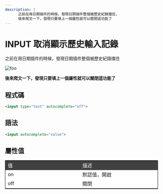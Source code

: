 ```yaml
---
description: |
      之前在用日期插件的時候，發現日期插件整個被歷史紀錄擋住，
      後來爬文一下，發現只要填上一個屬性就可以關閉這功能了
---
```

# INPUT 取消顯示歷史輸入記錄

之前在用日期插件的時候，發現日期插件整個被歷史紀錄擋住
      
<img src="https://user-images.githubusercontent.com/38503381/186596593-e8f542de-5ca9-474e-88a5-03b3f6416cce.png" alt="foo"> 

**後來爬文一下，發現只要填上一個屬性就可以關閉這功能了**

## 程式碼
```html
<input type="text" autocomplete="off">
```

## 語法
```html
<input autocomplete="value">
```

## 屬性值

<table class="table">
<tr class="first">
    <td>值</td>
    <td> 描述</td>
</tr>
<tr>
    <td> on</td>
    <td> 默認值，開啟</td>
</tr>
<tr>
    <td> off</td>
    <td>  關閉</td>
</tr>
</table>

<style scoped>
.table {
  border: 1px solid black;
  background-color:#ffffff!important
}
.first{
    background-color:#414141;
    color:#ffffff;
}
.table td{
    width:50vh
}
</style>